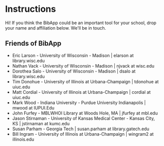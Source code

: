 # Instructions #

Hi!  If you think the BibApp could be an important tool for your school, drop your name and affiliation below.  We'll be in touch.


## Friends of BibApp ##

  * Eric Larson - University of Wisconsin - Madison | elarson at library.wisc.edu
  * Nathan Vack - University of Wisconsin - Madison | njvack at wisc.edu
  * Dorothea Salo - University of Wisconsin - Madison | dsalo at library.wisc.edu
  * Tim Donohue - University of Illinois at Urbana-Champaign | tdonohue at uiuc.edu
  * Matt Cordial - University of Illinois at Urbana-Champaign | cordial at uiuc.edu
  * Mark Wood - Indiana University - Purdue University Indianapolis | mwood at IUPUI.Edu
  * John Furfey - MBLWHOI Library at Woods Hole, MA | jfurfey at mbl.edu
  * Jason Stirnaman - University of Kansas Medical Center - Kansas City, KS | jstirnaman at kumc.edu
  * Susan Parham - Georgia Tech | susan.parham at library.gatech.edu
  * Bill Ingram - University of Illinois at Urbana-Champaign | wingram2 at illinois.edu